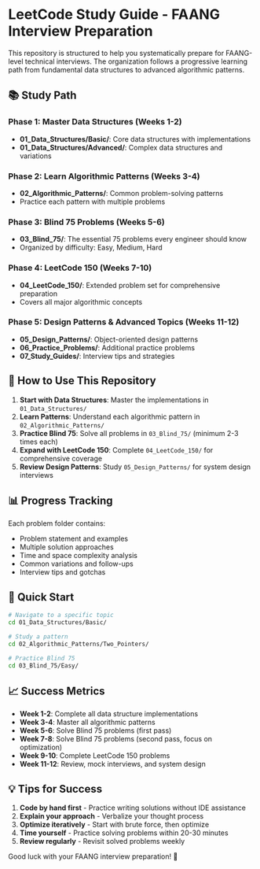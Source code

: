 # LeetCode Study Guide - FAANG Interview Preparation

This repository is structured to help you systematically prepare for FAANG-level technical interviews. The organization follows a progressive learning path from fundamental data structures to advanced algorithmic patterns.

## 📚 Study Path

### Phase 1: Master Data Structures (Weeks 1-2)
- **01_Data_Structures/Basic/**: Core data structures with implementations
- **01_Data_Structures/Advanced/**: Complex data structures and variations

### Phase 2: Learn Algorithmic Patterns (Weeks 3-4)
- **02_Algorithmic_Patterns/**: Common problem-solving patterns
- Practice each pattern with multiple problems

### Phase 3: Blind 75 Problems (Weeks 5-6)
- **03_Blind_75/**: The essential 75 problems every engineer should know
- Organized by difficulty: Easy, Medium, Hard

### Phase 4: LeetCode 150 (Weeks 7-10)
- **04_LeetCode_150/**: Extended problem set for comprehensive preparation
- Covers all major algorithmic concepts

### Phase 5: Design Patterns & Advanced Topics (Weeks 11-12)
- **05_Design_Patterns/**: Object-oriented design patterns
- **06_Practice_Problems/**: Additional practice problems
- **07_Study_Guides/**: Interview tips and strategies

## 🎯 How to Use This Repository

1. **Start with Data Structures**: Master the implementations in `01_Data_Structures/`
2. **Learn Patterns**: Understand each algorithmic pattern in `02_Algorithmic_Patterns/`
3. **Practice Blind 75**: Solve all problems in `03_Blind_75/` (minimum 2-3 times each)
4. **Expand with LeetCode 150**: Complete `04_LeetCode_150/` for comprehensive coverage
5. **Review Design Patterns**: Study `05_Design_Patterns/` for system design interviews

## 📊 Progress Tracking

Each problem folder contains:
- Problem statement and examples
- Multiple solution approaches
- Time and space complexity analysis
- Common variations and follow-ups
- Interview tips and gotchas

## 🚀 Quick Start

```bash
# Navigate to a specific topic
cd 01_Data_Structures/Basic/

# Study a pattern
cd 02_Algorithmic_Patterns/Two_Pointers/

# Practice Blind 75
cd 03_Blind_75/Easy/
```

## 📈 Success Metrics

- **Week 1-2**: Complete all data structure implementations
- **Week 3-4**: Master all algorithmic patterns
- **Week 5-6**: Solve Blind 75 problems (first pass)
- **Week 7-8**: Solve Blind 75 problems (second pass, focus on optimization)
- **Week 9-10**: Complete LeetCode 150 problems
- **Week 11-12**: Review, mock interviews, and system design

## 💡 Tips for Success

1. **Code by hand first** - Practice writing solutions without IDE assistance
2. **Explain your approach** - Verbalize your thought process
3. **Optimize iteratively** - Start with brute force, then optimize
4. **Time yourself** - Practice solving problems within 20-30 minutes
5. **Review regularly** - Revisit solved problems weekly

Good luck with your FAANG interview preparation! 🎉
